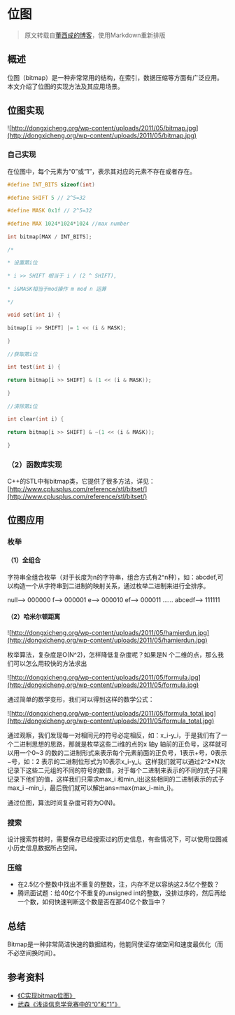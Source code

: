 # 位图

> 原文转载自[董西成的博客](http://dongxicheng.org/structure/bitmap/)，使用Markdown重新排版

## 概述

位图（bitmap）是一种非常常用的结构，在索引，数据压缩等方面有广泛应用。本文介绍了位图的实现方法及其应用场景。

## 位图实现

![http://dongxicheng.org/wp-content/uploads/2011/05/bitmap.jpg](http://dongxicheng.org/wp-content/uploads/2011/05/bitmap.jpg)

###  自己实现

在位图中，每个元素为“0”或“1”，表示其对应的元素不存在或者存在。

```cpp
#define INT_BITS sizeof(int)
 
#define SHIFT 5 // 2^5=32
 
#define MASK 0x1f // 2^5=32
 
#define MAX 1024*1024*1024 //max number
 
int bitmap[MAX / INT_BITS];
 
/*
 
* 设置第i位
 
* i >> SHIFT 相当于 i / (2 ^ SHIFT),
 
* i&MASK相当于mod操作 m mod n 运算
 
*/
 
void set(int i) {
 
bitmap[i >> SHIFT] |= 1 << (i & MASK);
 
}
 
//获取第i位
 
int test(int i) {
 
return bitmap[i >> SHIFT] & (1 << (i & MASK));
 
}
 
//清除第i位
 
int clear(int i) {
 
return bitmap[i >> SHIFT] & ~(1 << (i & MASK));
 
}
```

### （2）函数库实现

C++的STL中有bitmap类，它提供了很多方法，详见：[http://www.cplusplus.com/reference/stl/bitset/](http://www.cplusplus.com/reference/stl/bitset/)

## 位图应用

### 枚举

#### （1）全组合

字符串全组合枚举（对于长度为n的字符串，组合方式有2^n种），如：abcdef,可以构造一个从字符串到二进制的映射关系，通过枚举二进制来进行全排序。

null——> 000000
f——> 000001
e——> 000010
ef——> 000011
……
abcedf——> 111111

#### （2）哈米尔顿距离

![http://dongxicheng.org/wp-content/uploads/2011/05/hamierdun.jpg](http://dongxicheng.org/wp-content/uploads/2011/05/hamierdun.jpg)

枚举算法，复杂度是O(N^2)，怎样降低复杂度呢？如果是N 个二维的点，那么我们可以怎么用较快的方法求出

![http://dongxicheng.org/wp-content/uploads/2011/05/formula.jpg](http://dongxicheng.org/wp-content/uploads/2011/05/formula.jpg)

通过简单的数学变形，我们可以得到这样的数学公式：

![http://dongxicheng.org/wp-content/uploads/2011/05/formula_total.jpg](http://dongxicheng.org/wp-content/uploads/2011/05/formula_total.jpg)

通过观察，我们发现每一对相同元的符号必定相反，如：x_i-y_i，于是我们有了一个二进制思想的思路，那就是枚举这些二i维的点的x 轴y 轴前的正负号，这样就可以用一个0~3 的数的二进制形式来表示每个元素前面的正负号，1表示+号，0表示−号，如：2 表示的二进制位形式为10表示x_i-y_i。这样我们就可以通过2^2*N次记录下这些二元组的不同的符号的数值，对于每个二进制来表示的不同的式子只需记录下他们的值，这样我们只需求max_i 和min_i出这些相同的二进制表示的式子max_i –min_i，最后我们就可以解出ans=max{max_i-min_i}。

通过位图，算法时间复杂度可将为O(N)。

### 搜索

设计搜索剪枝时，需要保存已经搜索过的历史信息，有些情况下，可以使用位图减小历史信息数据所占空间。

### 压缩

- 在2.5亿个整数中找出不重复的整数，注，内存不足以容纳这2.5亿个整数？
- 腾讯面试题：给40亿个不重复的unsigned int的整数，没排过序的，然后再给一个数，如何快速判断这个数是否在那40亿个数当中？

## 总结

Bitmap是一种非常简洁快速的数据结构，他能同使证存储空间和速度最优化（而不必空间换时间）。

## 参考资料

- [《C实现bitmap位图》](http://blog.csdn.net/QIBAOYUAN/archive/2010/09/29/5914662.aspx)
- [武森《浅谈信息学竞赛中的“0”和“1”》](https://www.google.co.jp/webhp?sourceid=chrome-instant&ion=1&espv=2&ie=UTF-8#q=%E6%B5%85%E8%B0%88%E4%BF%A1%E6%81%AF%E5%AD%A6%E7%AB%9E%E8%B5%9B%E4%B8%AD%E7%9A%84%E2%80%9C0%E2%80%9D%E5%92%8C%E2%80%9C1%E2%80%9D)
